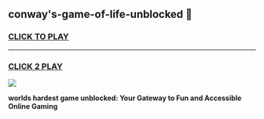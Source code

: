 
## conway's-game-of-life-unblocked 👋
<h3>
<a href="https://premium.freeplayer.one?title=conway's-game-of-life-unblocked&ref=14F">CLICK TO PLAY</a></h3>
<hr>

<h3>
<a href="https://premium.freeplayer.one?title=conway's-game-of-life-unblocked&ref=14F">CLICK 2 PLAY</a>
  
</h3>

<a href="https://premium.freeplayer.one?title=conway's-game-of-life-unblocked&ref=12F/"><img src="https://clearcache.store/games.png"></a>


**worlds hardest game unblocked: Your Gateway to Fun and Accessible Online Gaming**
